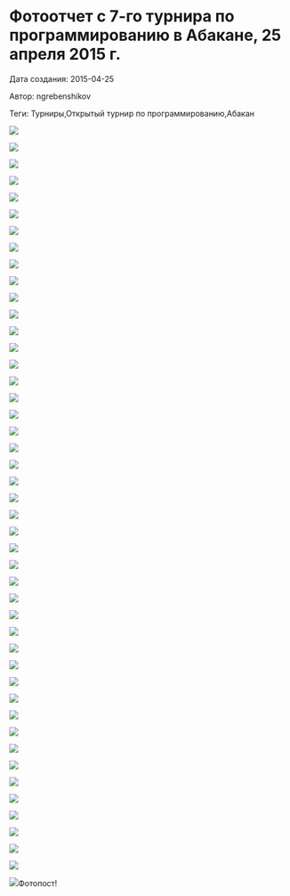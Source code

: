 # Фотоотчет с 7-го турнира по программированию в Абакане, 25 апреля 2015 г.

Дата создания: 2015-04-25

Автор: ngrebenshikov

Теги: Турниры,Открытый турнир по программированию,Абакан

 ![](../images/5969e04a58.jpg)

 ![](../images/33636c5d4a.jpg)

 ![](../images/f1ff042e81.jpg)

 ![](../images/5c92f06d58.jpg)

 ![](../images/ae78cbf893.jpg)

 ![](../images/4dbed0ce0a.jpg)

 ![](../images/755ef4d66e.jpg)

 ![](../images/f54bb5abf8.jpg)

 ![](../images/e82e9a4e5c.jpg)

 ![](../images/e87fb1831d.jpg)

 ![](../images/b7520f2928.jpg)

 ![](../images/f7c9e0ea9b.jpg)

 ![](../images/b04f9f1b2a.jpg)

 ![](../images/29dcc39e53.jpg)

 ![](../images/b7d8b00797.jpg)

 ![](../images/08cb9de602.jpg)

 ![](../images/938d64b242.jpg)

 ![](../images/e43545fcb6.jpg)

 ![](../images/f92b92cca8.jpg)

 ![](../images/354126dddf.jpg)

 ![](../images/526e005233.jpg)

 ![](../images/fac9ec8908.jpg)

 ![](../images/d2d9bd6224.jpg)

 ![](../images/53e245ab81.jpg)

 ![](../images/79c2f718bb.jpg)

 ![](../images/e3eedb28a4.jpg)

 ![](../images/f2e5db1ca6.jpg)

 ![](../images/bc85802240.jpg)

 ![](../images/300f6380d1.jpg)

 ![](../images/192a22b8ba.jpg)

 ![](../images/1604f8d23a.jpg)

 ![](../images/c2fa1135bc.jpg)

 ![](../images/62a5e5b0d2.jpg)

 ![](../images/f0914c0d09.jpg)

 ![](../images/d04be08c78.jpg)

 ![](../images/5b9f87891b.jpg)

 ![](../images/1fde81206b.jpg)

 ![](../images/ab9cf4b73c.jpg)

 ![](../images/a624bc7a90.jpg)

 ![](../images/b5a37647b5.jpg)

 ![](../images/d48e382127.jpg)

 ![](../images/992646fe7a.jpg)

 ![](../images/79da43af94.jpg)

 ![](../images/9425da1514.jpg)

 ![](../images/4533e38621.jpg)

 ![](../images/dd3a733aa8.jpg)Фотопост!

